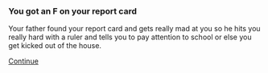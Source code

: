 ### You got an F on your report card

Your father found your report card and gets really mad at you so he hits you really hard with a ruler and tells you to pay attention to school or else you get kicked out of the house. 

[Continue](../life-from-both-options/father-disowns.md)
